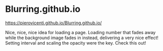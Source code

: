 # Blurring.github.io
https://pierovicenti.github.io/Blurring.github.io/

Nice, nice, nice idea for loading a page.
Loading number that fades away while the background image fades in instead, delivering a very nice effect!
Setting interval and scaling the opacity were the key.
Check this out!
